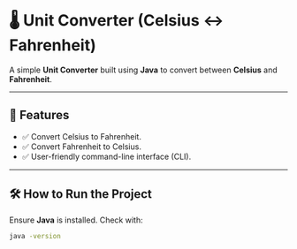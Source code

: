 # 🌡️ Unit Converter (Celsius ↔ Fahrenheit)

A simple **Unit Converter** built using **Java** to convert between **Celsius** and **Fahrenheit**.

---

## 📜 Features
- ✅ Convert Celsius to Fahrenheit.
- ✅ Convert Fahrenheit to Celsius.
- ✅ User-friendly command-line interface (CLI).

---

## 🛠️ How to Run the Project

Ensure **Java** is installed. Check with:

```bash
java -version
